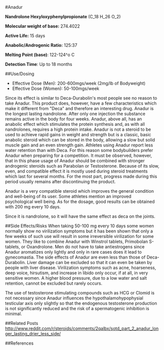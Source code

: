 #Anadur

**Nandrolone Hexyloxyphenylpropionate** (C_18 H_26 O_2)

**Molecular weight of base:** 274.4022

**Active Life:** 15 days

**Anabolic/Androgenic Ratio:** 125:37

**Melting Point (base)**: 122-124^o C

**Detection Time**: Up to 18 months

##Use/Dosing
* Effective Dose (Men): 200-600mgs/week (2mg/lb of Bodyweight)
* Effective Dose (Women): 50-100mgs/week

Since its effect is similar to Deca-Durabolin's most people see no reason to take Anadur. This product does, however, have a few characteristics which make it different from "Deca" and therefore an interesting drug. Anadur is the longest lasting nandrolone. After only one injection the substance remains active in the body for four weeks. Anadur, above all, has an anabolic effect which stimulates the protein synthesis and, as with all nandrolones, requires a high protein intake. Anadur is not a steroid to be used to achieve rapid gains in weight and strength but is a classic, basic anabolic steroid which can be stored in the body, allowing a slow but solid muscle gain and an even strength gain. Athletes using Anadur report less water retention than with Deca. For this reason some bodybuilders prefer Anadur when preparing for a competition. It must be observed, however, that in this phase usage of Anadur should be combined with stronger androgenic steroids such as Parabolan or Testosterone. Because of its slow, even, and compatible effect it is mostly used during steroid treatments which last for several months. For the most part, progress made during this period usually remains after discontinuing the product. 

Anadur is a very compatible steroid which improves the general condition and well-being of its user. Some athletes mention an improved psychological well being. As for the dosage, good results can be obtained with 200 mg every 10 days.

Since it is nandrolone, so it will have the same effect as deca on the joints.

##Side Effects/Risks
When taking 50-100 mg every 10 days some women normally show no virilization symptoms but it has been shown that only a few weeks of such use will result in some irreversible virilization for some women. They like to combine Anadur with Winstrol tablets, Primobolan S-tablets, or Oxandrolone. Men do not have to take antiestrogens since Anadur aromatizes only lightly and only in rare cases does it lead to gynecomastia. The side effects of Anadur are even less than those of Deca-Durabolin. Liver damage can be excluded so that it can even be taken by people with liver disease. Virilization symptoms such as acne, hoarseness, deep voice, hirsutism, and increase in libido only occur, if at all, in very sensitive women. A higher blood pressure, due to a low water and salt retention, cannot be excluded but rarely occurs.

The use of testosterone stimulating compounds such as HCG or Clomid is not necessary since Anadur influences the hypothalamohypophysial testicular axis only slightly so that the endogenous testosterone production is not significantly reduced and the risk of a spermatogenic inhibition is minimal.

##Related Posts
http://www.reddit.com/r/steroids/comments/2qalbx/sotd_part_2_anadur_longer_lasting_drier_less_side/

##References